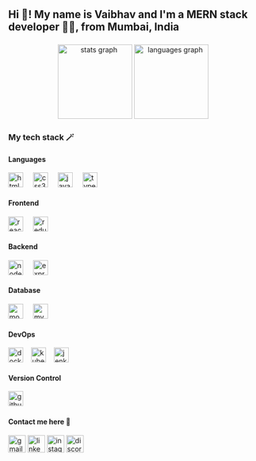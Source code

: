 <h2 align="left">
  Hi 👋! My name is Vaibhav and I'm a MERN stack developer 🧑‍💻, from Mumbai,
  India
</h2>

###

<div align="center">
  <img
	src="https://github-readme-stats.vercel.app/api?username=dev-vaibhav99&hide_title=false&hide_rank=false&show_icons=true&include_all_commits=true&count_private=true&disable_animations=false&theme=dracula&locale=en&hide_border=false"
	height="150"
	alt="stats graph"
  />
  <img
	src="https://github-readme-stats.vercel.app/api/top-langs?username=dev-vaibhav99&locale=en&hide_title=false&layout=compact&card_width=320&langs_count=5&theme=dracula&hide_border=false"
	height="150"
	alt="languages graph"
  />
</div>

### 
###

<div align="left" class="row">
  <h3>My tech stack 🪄</h3>
  <div class="col-2">
	<h4>Languages</h4>
	<img
	  src="https://cdn.jsdelivr.net/gh/devicons/devicon/icons/html5/html5-original.svg"
	  height="30"
	  alt="html5 logo"
	/>
	<img width="12" />
	<img
	  src="https://cdn.jsdelivr.net/gh/devicons/devicon/icons/css3/css3-original.svg"
	  height="30"
	  alt="css3 logo"
	/>
	<img width="12" />
	<img
	  src="https://cdn.jsdelivr.net/gh/devicons/devicon/icons/javascript/javascript-original.svg"
	  height="30"
	  alt="javascript logo"
	/>
	<img width="12" />
	<img
	  src="https://cdn.jsdelivr.net/gh/devicons/devicon/icons/typescript/typescript-original.svg"
	  height="30"
	  alt="typescript logo"
	/>
  </div>
  <div class="col-2">
	<h4>Frontend</h4>
	<img
	  src="https://cdn.jsdelivr.net/gh/devicons/devicon/icons/react/react-original.svg"
	  height="30"
	  alt="react logo"
	/>
	<img width="12" />
	<img
	  src="https://cdn.jsdelivr.net/gh/devicons/devicon/icons/redux/redux-original.svg"
	  height="30"
	  alt="redux logo"
	/>
  </div>
  <div class="col-2">
	<h4>Backend</h4>
	<img
	  src="https://cdn.jsdelivr.net/gh/devicons/devicon/icons/nodejs/nodejs-original.svg"
	  height="30"
	  alt="node logo"
	/>
	<img width="12" />
	<img
	  src="https://cdn.jsdelivr.net/gh/devicons/devicon/icons/express/express-original.svg"
	  height="30"
	  alt="express logo"
	/>
  </div>
  <div class="col-2">
	<h4>Database</h4>
	<img
	  src="https://cdn.jsdelivr.net/gh/devicons/devicon/icons/mongodb/mongodb-original.svg"
	  height="30"
	  alt="mongo logo"
	/>
	<img width="12" />
	<img
	  src="https://cdn.jsdelivr.net/gh/devicons/devicon/icons/mysql/mysql-original.svg"
	  height="30"
	  alt="mysql logo"
	/>
  </div>
  <div class="col-2">
	<h4>DevOps</h4>
	<img
	  src="https://cdn.jsdelivr.net/gh/devicons/devicon/icons/docker/docker-original.svg"
	  height="30"
	  alt="docker logo"
	/><img width="12" />
	<img
	  src="https://cdn.jsdelivr.net/gh/devicons/devicon/icons/kubernetes/kubernetes-plain.svg"
	  height="30"
	  alt="kubernetes logo"
	/><img width="12" />
	<img
	  src="https://cdn.jsdelivr.net/gh/devicons/devicon/icons/jenkins/jenkins-original.svg"
	  height="30"
	  alt="jenkins logo"
	/>
  </div>
  <div class="col-2">
	<h4>Version Control</h4>
	<img
	  src="https://cdn.jsdelivr.net/gh/devicons/devicon/icons/github/github-original.svg"
	  height="30"
	  alt="github logo"
	/>
  </div>
</div>

###

<div align="left">
  <h4>Contact me here 🤙</h4>
  <a
	href="https://mail.google.com/mail/u/0/?fs=1&to=dev.vaibhav99@gmail.com&su=Let%20us%20connect&body=Hey%20Vaibhav&tf=cm"
	target="_blank"
	><img
	  src="https://img.shields.io/static/v1?message=Gmail&logo=gmail&label=&color=D14836&logoColor=white&labelColor=&style=for-the-badge"
	  height="35"
	  alt="gmail logo"
  /></a>
  <a
	href="https://www.linkedin.com/in/dev-vaibhav99/"
	target="_blank"
	rel="noopener noreferrer"
	><img
	  src="https://img.shields.io/static/v1?message=LinkedIn&logo=linkedin&label=&color=0077B5&logoColor=white&labelColor=&style=for-the-badge"
	  height="35"
	  alt="linkedin logo"
  /></a>
  <a
	href="https://www.instagram.com/vaibhav_2324/"
	target="_blank"
	rel="noopener noreferrer"
	><img
	  src="https://img.shields.io/static/v1?message=Instagram&logo=instagram&label=&color=E4405F&logoColor=white&labelColor=&style=for-the-badge"
	  height="35"
	  alt="instagram logo"
  /></a>
  <a
	href="https://discordapp.com/users/dev_vaibhav99"
	target="_blank"
	rel="noopener noreferrer"
	><img
	  src="https://img.shields.io/static/v1?message=Discord&logo=discord&label=&color=7289DA&logoColor=white&labelColor=&style=for-the-badge"
	  height="35"
	  alt="discord logo"
  /></a>
</div>

###

<br clear="both" />

<!-- <img src="https://raw.githubusercontent.com/maurodesouza/maurodesouza/output/snake.svg" alt="Snake animation" /> -->

###

<link
  href="https://cdn.jsdelivr.net/npm/bootstrap@5.0.2/dist/css/bootstrap.min.css"
  rel="stylesheet"
  integrity="sha384-EVSTQN3/azprG1Anm3QDgpJLIm9Nao0Yz1ztcQTwFspd3yD65VohhpuuCOmLASjC"
  crossorigin="anonymous"
/>
